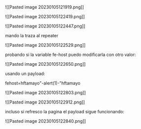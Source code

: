 ![[Pasted image 20230105121919.png]]

![[Pasted image 20230105122419.png]]

![[Pasted image 20230105122447.png]]

mando la traza al repeater

![[Pasted image 20230105122529.png]]

probando si la variable fe-host puedo modificarla con otro valor:

![[Pasted image 20230105122650.png]]

usando un payload:

fehost=hftamayo"-alert(1)-"hftamayo

![[Pasted image 20230105122803.png]]

![[Pasted image 20230105122912.png]]

incluso si refresco la pagina el payload sigue funcionando:

![[Pasted image 20230105122840.png]]

